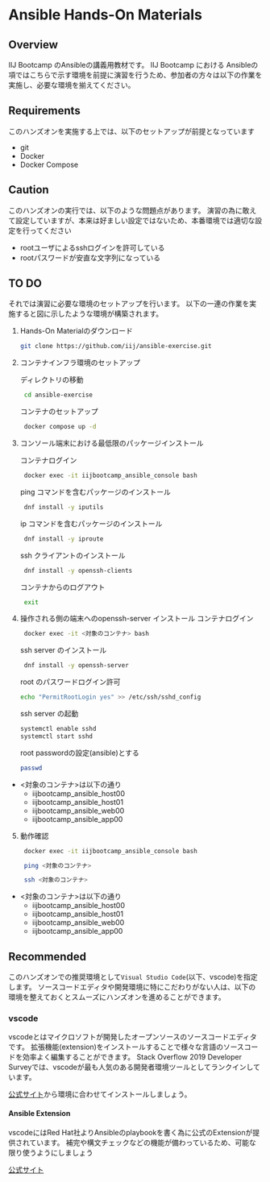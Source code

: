 # Ansible Hands-On Materials

## Overview

IIJ Bootcamp のAnsibleの講義用教材です。
IIJ Bootcamp における Ansibleの項ではこちらで示す環境を前提に演習を行うため、参加者の方々は以下の作業を実施し、必要な環境を揃えてください。

## Requirements

このハンズオンを実施する上では、以下のセットアップが前提となっています

- git
- Docker
- Docker Compose

## Caution

このハンズオンの実行では、以下のような問題点があります。
演習の為に敢えて設定していますが、本来は好ましい設定ではないため、本番環境では適切な設定を行ってください

- rootユーザによるsshログインを許可している
- rootパスワードが安直な文字列になっている

## TO DO

それでは演習に必要な環境のセットアップを行います。
以下の一連の作業を実施すると図に示したような環境が構築されます。

1. Hands-On Materialのダウンロード
   ```sh
   git clone https://github.com/iij/ansible-exercise.git
   ```

2. コンテナインフラ環境のセットアップ

   ディレクトリの移動
   ```bash
    cd ansible-exercise
   ```

   コンテナのセットアップ
   ```bash
    docker compose up -d
   ```

3. コンソール端末における最低限のパッケージインストール

   コンテナログイン
   ```bash
    docker exec -it iijbootcamp_ansible_console bash
   ```
   ping コマンドを含むパッケージのインストール
   ```bash
    dnf install -y iputils
   ```
   ip コマンドを含むパッケージのインストール
   ```bash
    dnf install -y iproute
   ```
   ssh クライアントのインストール
   ```bash
    dnf install -y openssh-clients
   ```
   コンテナからのログアウト
   ```bash
    exit
   ```

4. 操作される側の端末へのopenssh-server インストール
   コンテナログイン
   ```bash
    docker exec -it <対象のコンテナ> bash
   ```
   ssh server のインストール
   ```bash
    dnf install -y openssh-server
   ```
   root のパスワードログイン許可
   ```bash
   echo "PermitRootLogin yes" >> /etc/ssh/sshd_config
   ```
   ssh server の起動
   ```bash
   systemctl enable sshd
   systemctl start sshd
   ```
   root passwordの設定(ansible)とする
   ```bash
   passwd
   ```

- <対象のコンテナ>は以下の通り
  -  iijbootcamp_ansible_host00
  -  iijbootcamp_ansible_host01
  -  iijbootcamp_ansible_web00
  -  iijbootcamp_ansible_app00

5. 動作確認
   ```bash
    docker exec -it iijbootcamp_ansible_console bash
   ```
   ```bash
    ping <対象のコンテナ>
   ```
   ```bash
    ssh <対象のコンテナ>
   ```

- <対象のコンテナ>は以下の通り
  -  iijbootcamp_ansible_host00
  -  iijbootcamp_ansible_host01
  -  iijbootcamp_ansible_web00
  -  iijbootcamp_ansible_app00

## Recommended

このハンズオンでの推奨環境として`Visual Studio Code`(以下、vscode)を指定します。
ソースコードエディタや開発環境に特にこだわりがない人は、以下の環境を整えておくとスムーズにハンズオンを進めることができます。

### vscode

vscodeとはマイクロソフトが開発したオープンソースのソースコードエディタです。
拡張機能(extension)をインストールすることで様々な言語のソースコードを効率よく編集することができます。
Stack Overflow 2019 Developer Surveyでは、vscodeが最も人気のある開発者環境ツールとしてランクインしています。

[公式サイト](https://code.visualstudio.com/)から環境に合わせてインストールしましょう。

#### Ansible Extension

vscodeにはRed Hat社よりAnsibleのplaybookを書く為に公式のExtensionが提供されています。
補完や構文チェックなどの機能が備わっているため、可能な限り使うようにしましょう

[公式サイト](https://marketplace.visualstudio.com/items?itemName=redhat.ansible)

